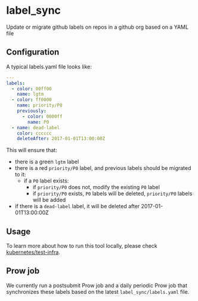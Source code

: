 # label_sync

Update or migrate github labels on repos in a github org based on a YAML file

## Configuration

A typical labels.yaml file looks like:

```yaml
---
labels:
  - color: 00ff00
    name: lgtm
  - color: ff0000
    name: priority/P0
    previously:
      - color: 0000ff
        name: P0
  - name: dead-label
    color: cccccc
    deleteAfter: 2017-01-01T13:00:00Z
```

This will ensure that:

- there is a green `lgtm` label
- there is a red `priority/P0` label, and previous labels should be migrated to
  it:
  - if a `P0` label exists:
    - if `priority/P0` does not, modify the existing `P0` label
    - if `priority/P0` exists, `P0` labels will be deleted, `priority/P0` labels
      will be added
- if there is a `dead-label` label, it will be deleted after
  2017-01-01T13:00:00Z

## Usage

To learn more about how to run this tool locally, please check
[kubernetes/test-infra](https://github.com/kubernetes/test-infra/blob/master/label_sync/README.md#usage).

## Prow job

We currently run a postsubmit Prow job and a daily periodic Prow job that synchronizes these labels
based on the latest `label_sync/labels.yaml` file.
